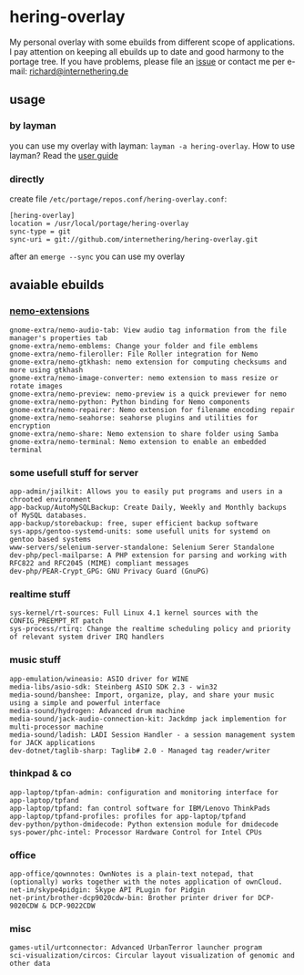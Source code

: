 # hering-overlay

My personal overlay with some ebuilds from different scope of applications. I pay attention on keeping all ebuilds up to date and good harmony to the portage tree. If you have problems, please file an [issue](https://github.com/internethering/hering-overlay/issues) or contact me per e-mail: richard@internethering.de

## usage

### by layman

you can use my overlay with layman: `layman -a hering-overlay`. How to use layman? Read the [user guide](https://wiki.gentoo.org/wiki/Project:Overlays/User_Guide)

### directly

create file `/etc/portage/repos.conf/hering-overlay.conf`:

```
[hering-overlay]
location = /usr/local/portage/hering-overlay
sync-type = git
sync-uri = git://github.com/internethering/hering-overlay.git
```

after an `emerge --sync` you can use my overlay

## avaiable ebuilds

### [nemo-extensions](https://github.com/linuxmint/nemo-extensions)

```
gnome-extra/nemo-audio-tab: View audio tag information from the file manager's properties tab
gnome-extra/nemo-emblems: Change your folder and file emblems
gnome-extra/nemo-fileroller: File Roller integration for Nemo
gnome-extra/nemo-gtkhash: nemo extension for computing checksums and more using gtkhash
gnome-extra/nemo-image-converter: nemo extension to mass resize or rotate images
gnome-extra/nemo-preview: nemo-preview is a quick previewer for nemo
gnome-extra/nemo-python: Python binding for Nemo components
gnome-extra/nemo-repairer: Nemo extension for filename encoding repair
gnome-extra/nemo-seahorse: seahorse plugins and utilities for encryption
gnome-extra/nemo-share: Nemo extension to share folder using Samba
gnome-extra/nemo-terminal: Nemo extension to enable an embedded terminal

```

### some usefull stuff for server

```
app-admin/jailkit: Allows you to easily put programs and users in a chrooted environment
app-backup/AutoMySQLBackup: Create Daily, Weekly and Monthly backups of MySQL databases.
app-backup/storebackup: free, super efficient backup software
sys-apps/gentoo-systemd-units: some usefull units for systemd on gentoo based systems
www-servers/selenium-server-standalone: Selenium Serer Standalone
dev-php/pecl-mailparse: A PHP extension for parsing and working with RFC822 and RFC2045 (MIME) compliant messages
dev-php/PEAR-Crypt_GPG: GNU Privacy Guard (GnuPG)
```

### realtime stuff

```
sys-kernel/rt-sources: Full Linux 4.1 kernel sources with the CONFIG_PREEMPT_RT patch
sys-process/rtirq: Change the realtime scheduling policy and priority of relevant system driver IRQ handlers
```

### music stuff

```
app-emulation/wineasio: ASIO driver for WINE
media-libs/asio-sdk: Steinberg ASIO SDK 2.3 - win32
media-sound/banshee: Import, organize, play, and share your music using a simple and powerful interface
media-sound/hydrogen: Advanced drum machine
media-sound/jack-audio-connection-kit: Jackdmp jack implemention for multi-processor machine
media-sound/ladish: LADI Session Handler - a session management system for JACK applications
dev-dotnet/taglib-sharp: Taglib# 2.0 - Managed tag reader/writer
```

### thinkpad & co

```
app-laptop/tpfan-admin: configuration and monitoring interface for app-laptop/tpfand
app-laptop/tpfand: fan control software for IBM/Lenovo ThinkPads
app-laptop/tpfand-profiles: profiles for app-laptop/tpfand
dev-python/python-dmidecode: Python extension module for dmidecode
sys-power/phc-intel: Processor Hardware Control for Intel CPUs
```

### office

```
app-office/qownnotes: OwnNotes is a plain-text notepad, that (optionally) works together with the notes application of ownCloud.
net-im/skype4pidgin: Skype API PLugin for Pidgin
net-print/brother-dcp9020cdw-bin: Brother printer driver for DCP-9020CDW & DCP-9022CDW
```

### misc

```
games-util/urtconnector: Advanced UrbanTerror launcher program
sci-visualization/circos: Circular layout visualization of genomic and other data

```
